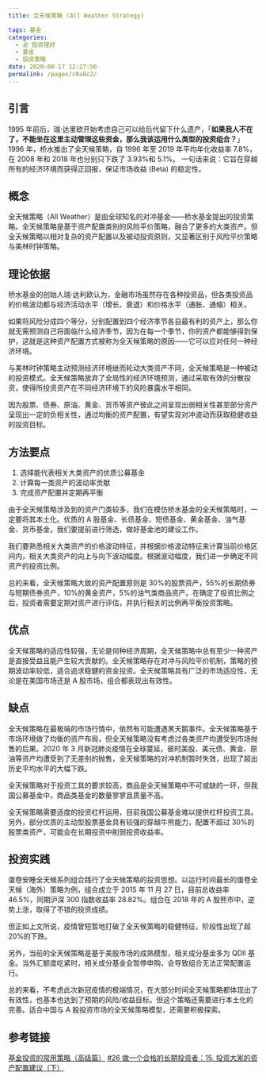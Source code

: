 ```yaml
---
title: 全天候策略 (All Weather Strategy)

tags: 基金
categories: 
  - 💰 投资理财
  - 基金
  - 投资策略
date: 2020-08-17 12:27:56
permalink: /pages/c0a8c2/
---
```

## 引言
1995 年前后，瑞·达里欧开始考虑自己可以给后代留下什么遗产，「**如果我人不在了，不能坐在这里主动管理这些资金，那么我该运用什么类型的投资组合？**」1996 年，桥水推出了全天候策略，自 1996 年至 2019 年平均年化收益率 7.8%，在 2008 年和 2018 年也分别只下跌了 3.93%和 5.1%。
一句话来说：它旨在穿越所有的经济环境而获得正回报，保证市场收益 (Beta) 的稳定性。
## 概念

全天候策略（All Weather）是由全球知名的对冲基金——桥水基金提出的投资策略。全天候策略是基于资产配置类别的风险平价策略，融合了更多的大类资产。但全天候策略以相对复杂的资产配置以及被动投资原则，又显著区别于风险平价策略与美林时钟策略。

## 理论依据 

桥水基金的创始人瑞·达利欧认为，金融市场虽然存在各种投资品，但各类投资品的价格波动都与经济活动水平（增长、衰退）和价格水平（通胀、通缩）相关。

如果将风险分成四个等分，分别配置到四个经济季节各自最有利的资产上，那么你就无需预测自己将面临什么经济季节，因为在每一个季节，你的资产都能够得到保护，这就是这种资产配置方式被称为全天候策略的原因——它可以应对任何一种经济环境。

与美林时钟策略主动预测经济环境继而轮动大类资产不同，全天候策略是一种被动的投资模式。全天候策略放弃了全局性的经济环境预测，通过采取有效的分散投资，使得所投资资产在不同经济环境下的风险暴露水平相同。

因为股票、债券、原油、黄金、货币等资产彼此之间呈现出弱相关性甚至部分资产呈现出一定的负相关性，通过均衡的资产配置，有望实现对冲波动而获取稳健收益的投资目标。

## 方法要点

1. 选择能代表相关大类资产的优质公募基金
2. 计算每一类资产的波动率贡献
3. 完成资产配置并定期再平衡

由于全天候策略涉及到的资产门类较多，我们在模仿桥水基金的全天候策略时，一定要将其本土化。优质的 A 股基金、长债基金、短债基金、黄金基金、油气基金、货币基金，我们要提前进行筛选，做好基金池的建设工作。

我们要熟悉相关大类资产的价格波动特征，并根据价格波动特征来计算当前价格区间内，相关大类资产的向上与向下波动幅度。根据波动幅度，我们进一步确定不同资产的投资比例。

总的来看，全天候策略大致的资产配置原则是 30%的股票资产，55%的长期债券与短期债券资产，10%的黄金资产，5%的油气类商品资产。在确定了投资比例之后，投资者需要定期对资产进行评估，并执行相关的比例再平衡投资策略。

## 优点 

全天候策略的适应性较强，无论是何种经济周期，全天候策略中总有至少一种资产是直接受益且能产生较大贡献的。全天候策略存在对冲与风险平价机制，策略的预期波动率较低，适合追求稳健的资金投资。全天候策略具有广泛的市场适应性，无论是在美国市场还是 A 股市场，组合都表现出有效性。

## 缺点 

全天候策略在最极端的市场行情中，依然有可能遭遇黑天鹅事件。全天候策略基于市场环境做了均衡的资产布局，但全天候策略没有考虑过各类资产均遭受到市场抛售的后果。2020 年 3 月新冠肺炎疫情在全球蔓延，彼时美股、美元债、黄金、原油等资产均遭受到了无差别的抛售，全天候策略的对冲机制暂时失效，出现了超出历史平均水平的大幅下跌。

全天候策略对于投资工具的要求较高，商品是全天候策略中不可或缺的一环，但我国公募基金中，商品类基金的数量寥寥且质量不高。

全天候策略需要适度的投资杠杆运用，目前我国公募基金难以提供杠杆投资工具。另外，部分优质的主动型股票基金具有较强的穿越牛熊能力，配置不超过 30%的股票类资产，可能会在长期投资中削弱投资收益率。

## 投资实践

蛋卷安睡全天候系列组合践行了全天候策略的投资思想。以运行时间最长的蛋卷全天候（海外）策略为例，组合成立于 2015 年 11 月 27 日，目前总收益率 46.5%，同期沪深 300 指数收益率 28.82%。组合在 2018 年的 A 股熊市中，逆势上涨，取得了不错的投资成绩。

但正如上文所说，疫情曾短暂地打破了全天候策略的稳健特征，阶段性出现了超 20%的下跌。

另外，当前的全天候策略是基于美股市场的成熟模型，相关成分基金多为 QDII 基金。当外汇额度吃紧时，相关成分基金会暂停申购，会导致组合无法正常配置运行。

总的来看，不考虑此次新冠疫情的极端情况，在大部分时间全天候策略都体现出了有效性，也基本也达到了预期的风险/收益目标。但这个策略还需要进行本土化的完善。适合中国与 A 股投资市场的全天候策略模型，还需要积极探索。

## 参考链接
[基金投资的常用策略（高级篇）](https://mp.weixin.qq.com/s/Vhfy6SalnA9pZepbPDz19Q)
[#26 做一个合格的长期投资者：15. 投资大家的资产配置建议（下）](https://mp.weixin.qq.com/s?__biz=MzAxODc5NTg4MQ==&mid=2649865927&idx=1&sn=46f08a89caa9d903d3567b0cf70ee440&chksm=83d5c2c1b4a24bd7f6f77cea60e5fc612001018103d78a9a41a74ad3349607df694feac4be84&scene=178&cur_album_id=1344289702505185281#rd)